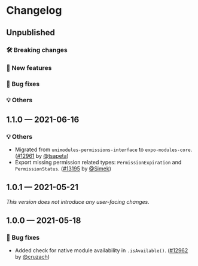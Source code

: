 # Changelog

## Unpublished

### 🛠 Breaking changes

### 🎉 New features

### 🐛 Bug fixes

### 💡 Others

## 1.1.0 — 2021-06-16

### 💡 Others

- Migrated from `unimodules-permissions-interface` to `expo-modules-core`. ([#12961](https://github.com/expo/expo/pull/12961) by [@tsapeta](https://github.com/tsapeta))
- Export missing permission related types: `PermissionExpiration` and `PermissionStatus`. ([#13195](https://github.com/expo/expo/pull/13195) by [@Simek](https://github.com/Simek))

## 1.0.1 — 2021-05-21

_This version does not introduce any user-facing changes._

## 1.0.0 — 2021-05-18

### 🐛 Bug fixes

- Added check for native module availability in `.isAvailable()`. ([#12962](https://github.com/expo/expo/pull/12962) by [@cruzach](https://github.com/cruzach))

